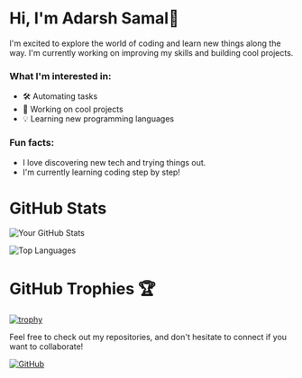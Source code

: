 # Hi, I'm Adarsh Samal👋

I'm excited to explore the world of coding and learn new things along the way. I'm currently working on improving my skills and building cool projects. 

### What I'm interested in:
- 🛠️ Automating tasks
- 🚀 Working on cool projects
- 💡 Learning new programming languages

### Fun facts:
- I love discovering new tech and trying things out.
- I'm currently learning coding step by step!

# GitHub Stats

![Your GitHub Stats](https://github-readme-stats.vercel.app/api?username=Ad4r5hX&show_icons=true&theme=radical)

![Top Languages](https://github-readme-stats.vercel.app/api/top-langs/?username=Ad4r5hX&layout=compact&theme=radical)

# GitHub Trophies 🏆

[![trophy](https://github-profile-trophy.vercel.app/?username=Ad4r5hX&theme=onedark)](https://github.com/ryo-ma/github-profile-trophy)


Feel free to check out my repositories, and don't hesitate to connect if you want to collaborate!

<!-- Replace the link with your own GitHub profile link -->
[![GitHub](https://img.shields.io/github/followers/Ad4r5hX?label=Follow%20Me&style=social)](https://github.com/Ad4r5hX)
